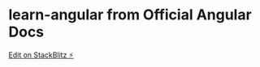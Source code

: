 # learn-angular from Official Angular Docs

[Edit on StackBlitz ⚡️](https://stackblitz.com/edit/angular-tjy8wy)
